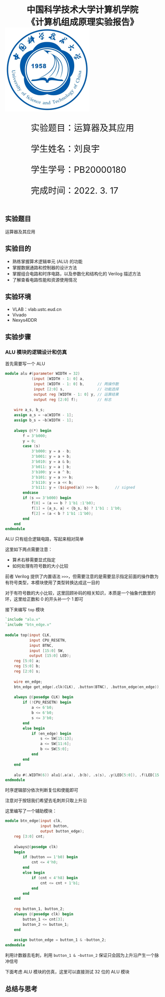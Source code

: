 <div style="text-align:center;font-size:2em;font-weight:bold">中国科学技术大学计算机学院</div>

<div style="text-align:center;font-size:2em;font-weight:bold">《计算机组成原理实验报告》</div>

<img src="../logo.png" style="zoom: 50%;" />

<div style="display:flex;justify-content:center;font-size:2em">
<div>
<p>实验题目：运算器及其应用</p>
<p>学生姓名：刘良宇</p>
<p>学生学号：PB20000180</p>
<p>完成时间：2022. 3. 17</p>
</div>
</div>

<div style="page-break-after:always"></div>

## 实验题目

运算器及其应用

## 实验目的

- 熟练掌握算术逻辑单元 (ALU) 的功能
- 掌握数据通路和控制器的设计方法
- 掌握组合电路和时序电路，以及参数化和结构化的 Verilog 描述方法
- 了解查看电路性能和资源使用情况

## 实验环境

- VLAB：vlab.ustc.eud.cn
- Vivado
- Nexys4DDR

## 实验步骤

### ALU 模块的逻辑设计和仿真

首先需要写一个 ALU

```verilog
module alu #(parameter WIDTH = 32)
            (input [WIDTH - 1: 0] a,
             input [WIDTH - 1: 0] b,      // 两操作数
             input [2:0] s,               // 功能选择
             output reg [WIDTH - 1: 0] y, // 运算结果
             output reg [2:0] f);         // 标志

    wire a_s, b_s;
    assign a_s = ~a[WIDTH - 1];
    assign b_s = ~b[WIDTH - 1];

    always @(*) begin
        f = 3'b000;
        y = 0;
        case (s)
            3'b000: y = a - b;
            3'b001: y = a + b;
            3'b010: y = a & b;
            3'b011: y = a | b;
            3'b100: y = a ^ b;
            3'b101: y = a >> b;
            3'b110: y = a << b;
            3'b111: y = ($signed(a)) >>> b;       // signed
        endcase
        if (s == 3'b000) begin
            f[0] = (a == b ? 1'b1 :1'b0);
            f[1] = {a_s, a} < {b_s, b} ? 1'b1 : 1'b0;
            f[2] = (a < b ? 1'b1 :1'b0);
        end
    end
endmodule
```

ALU 只有组合逻辑电路，写起来相对简单

这里如下两点需要注意：

- 算术右移需要显式指定
- 如何处理有符号数的大小比较

前者 Verilog 提供了内置语法 `>>>`，但需要注意的是需要显示指定前面的操作数为有符号类型，本模块使用了类型转换达成这一目的

对于有符号数的大小比较，这里回顾补码的相关知识，本质是一个抽象代数里的环，这里给正数和 0 的开头补一个 1 即可

接下来编写 `top` 模块

```verilog
`include "alu.v"
`include "btn_edge.v"

module top(input CLK,
           input CPU_RESETN,
           input BTNC,
           input [15:0] SW,
           output [15:0] LED);
    reg [5:0] a;
    reg [5:0] b;
    reg [2:0] s;

    wire en_edge;
    btn_edge get_edge(.clk(CLK), .button(BTNC), .button_edge(en_edge));

    always @(posedge CLK) begin
        if (!CPU_RESETN) begin
            a <= 6'b0;
            b <= 6'b0;
            s <= 3'b0;
        end
        else begin
            if (en_edge) begin
                s <= SW[15:13];
                a <= SW[11:6];
                b <= SW[5:0];
            end
        end
    end

    alu #(.WIDTH(6)) alu1(.a(a), .b(b), .s(s), .y(LED[5:0]), .f(LED[15:13]));
endmodule
```

时序逻辑部分依次判断复位和使能即可

注意对于按钮我们希望去毛刺并只取上升沿

这里编写了一个辅助模块：

```verilog
module btn_edge(input clk,
                input button,
                output button_edge);
    reg [3:0] cnt;

    always@(posedge clk)
    begin
        if (button == 1'b0) begin
            cnt <= 4'h0;
        end
        else begin
            if (cnt < 4'h8) begin
                cnt <= cnt + 1'b1;
            end
        end
    end

    reg button_1, button_2;
    always @(posedge clk) begin
        button_1 <= cnt[3];
        button_2 <= button_1;
    end

    assign button_edge = button_1 & ~button_2;
endmodule
```

利用计数器去毛刺，利用 `button_1 & ~button_2` 保证只会因为上升沿产生一个脉冲信号

下面考虑 ALU 模块的仿真，这里可以直接测试 32 位的 ALU 模块

## 总结与思考
